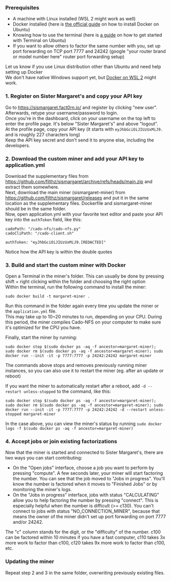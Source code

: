 ### Prerequisites
- A machine with Linux installed (WSL 2 might work as well)
- Docker installed (here is [the official guide](https://docs.docker.com/engine/install/ubuntu/) on how to install Docker on Ubuntu)
- Knowing how to use the terminal (here is [a guide](https://ubuntu.com/tutorials/command-line-for-beginners#3-opening-a-terminal) on how to get started with Terminal on Ubuntu)
- If you want to allow others to factor the same number with you, set up port forwarding on TCP port 7777 and 24242 (google "your router brand or model number here" router port forwarding setup)

Let us know if you use Linux distribution other than Ubuntu and need help setting up Docker  
We don't have native Windows support yet, but [Docker on WSL 2](https://docs.docker.com/desktop/wsl) might work.

### 1. Register on Sister Margaret's and copy your API key
Go to https://sismargaret.fact0rn.io/ and register by clicking "new user". Afterwards, retype your username/password to login.  
Once you're in the dashboard, click on your username on the top left to enter the profile page. It's below "Sister Margaret's" and above "logout".  
At the profile page, copy your API key (it starts with `eyJhbGciOiJIUzUxMiJ9.` and is roughly 227 characters long)  
Keep the API key secret and don't send it to anyone else, including the developers.

### 2. Download the custom miner and add your API key to application.yml
Download the supplementary files from https://github.com/filthz/sismargaret/archive/refs/heads/main.zip and extract them somewhere.  
Next, download the main miner (sismargaret-miner) from https://github.com/filthz/sismargaret/releases and put it in the same location as the supplementary files. Dockerfile and sismargaret-miner should be in the same folder.  
Now, open application.yml with your favorite text editor and paste your API key into the `authToken` field, like this:
```
cadoPath: "/cado-nfs/cado-nfs.py"
cadoCliPath: "/cado-client.sh"

authToken: "eyJhbGciOiJIUzUxMiJ9.[REDACTED]"
```
Notice how the API key is within the double quotes

### 3. Build and start the custom miner with Docker
Open a Terminal in the miner's folder. This can usually be done by pressing shift + right clicking within the folder and choosing the right option  
Within the terminal, run the following command to install the miner:
```
sudo docker build -t margaret-miner .
```
Run this command in the folder again every time you update the miner or the `application.yml` file.  
This may take up to 10~20 minutes to run, depending on your CPU. During this period, the miner compiles Cado-NFS on your computer to make sure it's optimized for the CPU you have.  

Finally, start the miner by running:
```
sudo docker stop $(sudo docker ps -aq -f ancestor=margaret-miner); sudo docker rm $(sudo docker ps -aq -f ancestor=margaret-miner); sudo docker run --init -it -p 7777:7777 -p 24242:24242 margaret-miner
```
The commands above stops and removes previously running miner instances, so you can also use it to restart the miner (eg. after an update or reboot)  

If you want the miner to automatically restart after a reboot, add `-d --restart unless-stopped` to the command, like this:
```
sudo docker stop $(sudo docker ps -aq -f ancestor=margaret-miner); sudo docker rm $(sudo docker ps -aq -f ancestor=margaret-miner); sudo docker run --init -it -p 7777:7777 -p 24242:24242 -d --restart unless-stopped margaret-miner
```
In the case above, you can view the miner's status by running `sudo docker logs -f $(sudo docker ps -aq -f ancestor=margaret-miner)`

### 4. Accept jobs or join existing factorizations
Now that the miner is started and connected to Sister Margaret's, there are two ways you can start contributing:  
- On the "Open jobs" interface, choose a job you want to perform by pressing "compute". A few seconds later, your miner will start factoring the number. You can see that the job moved to "Jobs in progress". You'll know the number is factored when it moves to "Finished Jobs" or by monitoring the miner's logs.  
- On the "Jobs in progress" interface, jobs with status "CALCULATING" allow you to help factoring the number by pressing "connect". This is especially helpful when the number is difficult (>= c130). You can't connect to jobs with status "NO_CONNECTION_MINER", because that means the owner of the miner didn't set up port forwarding on port 7777 and/or 24242.

The "c" column stands for the digit, or the "difficulty" of the number. c100 can be factored within 10 minutes if you have a fast computer, c110 takes 3x more work to factor than c100, c120 takes 9x more work to factor than c100, etc.

### Updating the miner
Repeat step 2 and 3 in the same folder, overwriting previously existing files.
